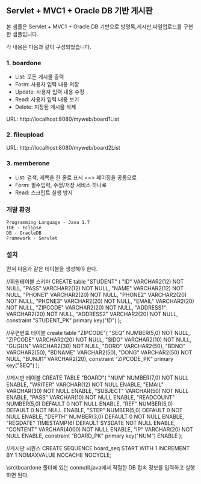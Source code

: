 ## Servlet + MVC1 + Oracle DB 기반 게시판 ##
본 샘플은  Servlet + MVC1 + Oracle DB 기반으로 방명록,게시판,파일업로드를 구현한 샘플입니다.

각 내용은 다음과 같이 구성되었습니다.

### 1. boardone ###
- List: 모든 게시물 출력
- Form: 사용자 입력 내용 저장
- Update: 사용자 입력 내용 수정
- Read:   사용자 입력 내용 보기
- Delete: 지정된 게시물 삭제

URL: http://localhost:8080/myweb/board1List

### 2. fileupload ###

URL: http://localhost:8080/myweb/board2List

### 3. memberone ###
- List: 검색, 제목을 한 줄로 표시 ==> 페이징을 공통으로 
- Form: 필수입력, 수정/저장 서비스 하나로
- Read: 스크립트 실행 방지

### 개발 환경 ### 
    Programming Language - Java 1.7
    IDE - Eclipse
    DB - OracleDB 
    Framework - Servlet
    
### 설치 ###

먼저 다음과 같은 테이블을 생성해야 한다.
 
 //회원테이블 스키마
CREATE table "STUDENT" (
	"ID" VARCHAR2(12) NOT NULL,
	"PASS" VARCHAR2(12) NOT NULL,
	"NAME" VARCHAR2(12) NOT NULL,
	"PHONE1" VARCHAR2(20) NOT NULL,
	"PHONE2" VARCHAR2(20) NOT NULL,
	"PHONE3" VARCHAR2(20) NOT NULL,
	"EMAIL" VARCHAR2(20) NOT NULL,
	"ZIPCODE" VARCHAR2(20) NOT NULL,
	"ADDRESS1" VARCHAR2(20) NOT NULL,
	"ADDRESS2" VARCHAR2(20) NOT NULL,
	constraint "STUDENT_PK" primary key("ID")
);


//우편번호 테이블
create table "ZIPCODE"(
    "SEQ" NUMBER(5,0) NOT NULL,
    "ZIPCODE" VARCHAR2(20) NOT NULL,
    "SIDO" VARCHAR2(10) NOT NULL,
    "GUGUN" VARCHAR2(30) NOT NULL,
    "DORO" VARCHAR2(50),
    "BDNO" VARCHAR2(50),
    "BDNAME" VARCHAR2(50),
    "DONG" VARCHAR2(50) NOT NULL,
    "BUNJI1" VARCHAR2(20),
    constraint "ZIPCODE_PK" primary key("SEQ")
);


//게시판 테이블
CREATE TABLE "BOARD"(
	"NUM" NUMBER(7,0) NOT NULL ENABLE,
	"WRITER" VARCHAR(12) NOT NULL ENABLE,
	"EMAIL" VARCHAR(30) NOT NULL ENABLE,
	"SUBJECT" VARCHAR(50) NOT NULL ENABLE,
	"PASS" VARCHAR(10) NOT NULL ENABLE,
	"READCOUNT" NUMBER(5,0) DEFAULT 0 NOT NULL ENABLE,
	"REF" NUMBER(5,0) DEFAULT 0 NOT NULL ENABLE,
	"STEP" NUMBER(5,0) DEFAULT 0 NOT NULL ENABLE,
	"DEPTH" NUMBER(3,0) DEFAULT 0 NOT NULL ENABLE,
	"REGDATE" TIMESTAMP(6) DEFAULT SYSDATE NOT NULL ENABLE,
	"CONTENT" VARCHAR(4000) NOT NULL ENABLE,
	"IP" VARCHAR(20) NOT NULL ENABLE,
	constraint "BOARD_PK" primary key("NUM") ENABLE
);


//게시판 시퀀스
CREATE SEQUENCE board_seq
	START WITH 1
	INCREMENT BY 1
	NOMAXVALUE
	NOCACHE
	NOCYCLE;




\src\boardone 폴더에 있는 connutil.java에서 적절한 DB 접속 정보를 입력하고 실행하면 된다.

